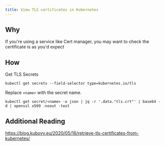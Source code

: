 ```yaml
---
title: View TLS certificates in Kubernetes
---
```


## Why

If you're using a service like Cert manager, you may want to check the certificate is as you'd expect

## How

Get TLS Secrets

```shell
kubectl get secrets --field-selector type=kubernetes.io/tls
```

Replace `<name>` with the secret name.

```shell
kubectl get secret/<name> -o json | jq -r '.data."tls.crt"' | base64 -d | openssl x509 -noout -text
```

## Additional Reading

<https://blog.kubovy.eu/2020/05/16/retrieve-tls-certificates-from-kubernetes/>
